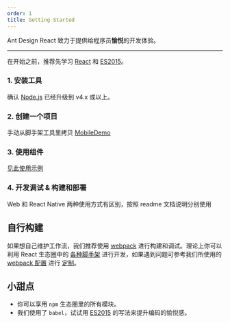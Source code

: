 ```yaml
---
order: 1
title: Getting Started
---
```


Ant Design React 致力于提供给程序员**愉悦**的开发体验。

---

在开始之前，推荐先学习 [React](http://facebook.github.io/react/) 和 [ES2015](http://babeljs.io/docs/learn-es2015/)。

### 1. 安装工具
确认 [Node.js](https://nodejs.org/en/) 已经升级到 v4.x 或以上。

### 2. 创建一个项目

手动从脚手架工具里拷贝 [MobileDemo](https://github.com/ant-design/antd-mobile-samples/tree/master/rn-web)

### 3. 使用组件

[见此使用示例](/docs/react/introduce#使用)

### 4. 开发调试 & 构建和部署

Web 和 React Native 两种使用方式有区别，按照 readme 文档说明分别使用

## 自行构建

如果想自己维护工作流，我们推荐使用 [webpack](http://webpack.github.io/) 进行构建和调试。理论上你可以利用 React 生态圈中的 [各种脚手架](https://github.com/enaqx/awesome-react#boilerplates) 进行开发，如果遇到问题可参考我们所使用的 [webpack 配置](https://github.com/ant-tool/atool-build/blob/master/src/getWebpackCommonConfig.js) 进行 [定制](http://ant-tool.github.io/webpack-config.html)。

## 小甜点

- 你可以享用 `npm` 生态圈里的所有模块。
- 我们使用了 `babel`，试试用 [ES2015](http://babeljs.io/blog/2015/06/07/react-on-es6-plus) 的写法来提升编码的愉悦感。
